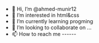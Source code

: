 - 👋 Hi, I’m @ahmed-munir12
- 👀 I’m interested in html&css
- 🌱 I’m currently learning progming
- 💞️ I’m looking to collaborate on ...
- 📫 How to reach me ------

<!---
ahmed-munir12/ahmed-munir12 is a ✨ special ✨ repository because its `README.md` (this file) appears on your GitHub profile.
You can click the Preview link to take a look at your changes.
--->
